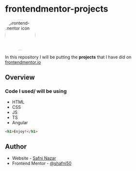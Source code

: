 # frontendmentor-projects 
<img src="https://asset.brandfetch.io/id-7PJzcYu/idDksQWGNy.jpeg" alt="frontend-mentor icon" style="border-radius: 50%; height: 100px;">

In this repository I will be putting the <b>projects</b> that I have did on <a href="https://www.frontendmentor.io/home">frontendmentor.io</a>

## Overview
### Code I used/ will be using

- HTML
- CSS 
- JS
- TS
- Angular

```html
<h1>Enjoy!</h1>
```

## Author

- Website - [Safni Nazar](https://linktr.ee/shafni50)
- Frontend Mentor - [@shafni50](https://www.frontendmentor.io/profile/shafni50)
